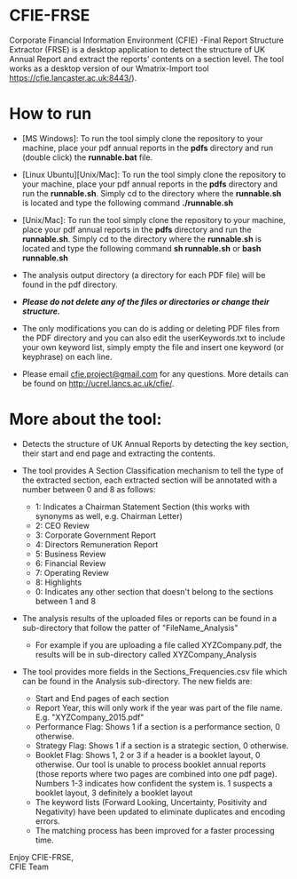 # CFIE-FRSE
Corporate Financial Information Environment (CFIE) -Final Report Structure Extractor (FRSE) is a desktop application to detect the structure of UK Annual Report and extract the reports' contents on a section level.  The tool works as a desktop version of our Wmatrix-Import tool https://cfie.lancaster.ac.uk:8443/).

# How to run
* [MS Windows]: To run the tool simply clone the repository to your machine, place your pdf annual reports in the **pdfs** directory and run (double click) the **runnable.bat** file.
* [Linux Ubuntu][Unix/Mac]:  To run the tool simply clone the repository to your machine, place your pdf annual reports in the **pdfs** directory and run the **runnable.sh**. Simply cd to the directory where the **runnable.sh** is located and type the following command **./runnable.sh**
* [Unix/Mac]:  To run the tool simply clone the repository to your machine, place your pdf annual reports in the **pdfs** directory and run the **runnable.sh**. Simply cd to the directory where the **runnable.sh** is located and type the following command **sh runnable.sh** or **bash runnable.sh**
* The analysis output directory (a directory for each PDF file) will be found in the pdf directory. 
* **_Please do not delete any of the files or directories or change their structure._**
* The only modifications you can do is adding or deleting PDF files from the PDF directory and you can also edit the userKeywords.txt to include your own keyword list, simply empty the file and insert one keyword (or keyphrase) on each line.

* Please email cfie.project@gmail.com for any questions. More details can be found on http://ucrel.lancs.ac.uk/cfie/.

# More about the tool:
* Detects the structure of UK Annual Reports by detecting the key section, their start and end page and extracting the contents.
* The tool provides A Section Classification mechanism to tell the type of the extracted section, each extracted section will be annotated with a number between 0 and 8 as follows:
  * 1: Indicates a Chairman Statement Section (this works with synonyms as well, e.g. Chairman Letter)
  * 2: CEO Review
  * 3: Corporate Government Report
  * 4: Directors Remuneration Report
  * 5: Business Review
  * 6: Financial Review
  * 7: Operating Review
  * 8: Highlights
  * 0: Indicates any other section that doesn't belong to the sections between 1 and 8

* The analysis results of the uploaded files or reports can be found in a sub-directory that follow the patter of "FileName_Analysis"
  * For example if you are uploading a file called XYZCompany.pdf, the results will be in sub-directory called XYZCompany_Analysis
* The tool provides more fields in the Sections_Frequencies.csv file which can be found in the Analysis sub-directory.
The new fields are:
  * Start and End pages of each section
  * Report Year, this will only work if the year was part of the file name. E.g. "XYZCompany_2015.pdf"
  * Performance Flag: Shows 1 if a section is a performance section, 0 otherwise.
  * Strategy Flag: Shows 1 if a section is a strategic section, 0 otherwise.
  * Booklet Flag: Shows 1, 2 or 3 if a header is a booklet layout, 0 otherwise. Our tool is unable to process booklet annual reports (those reports where two pages are combined into one pdf page). Numbers 1-3 indicates how confident the system is. 1 suspects a booklet layout, 3 definitely a booklet layout
  * The keyword lists (Forward Looking, Uncertainty, Positivity and Negativity) have been updated to eliminate duplicates and encoding errors.
  * The matching process has been improved for a faster processing time.

Enjoy CFIE-FRSE, </br>
CFIE Team

